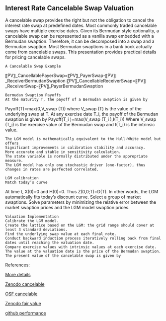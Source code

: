 ## Interest Rate Cancelable Swap Valuation
   
A cancelable swap provides the right but not the obligation to cancel the interest rate swap at predefined dates. Most commonly traded cancelable swaps have multiple exercise dates. Given its Bermudan style optionality, a cancelable swap can be represented as a vanilla swap embedded with a Bermudan swaption. Therefore, it can be decomposed into a swap and a Bermudan swaption. Most Bermudan swaptions in a bank book actually come from cancelable swaps. This presentation provides practical details for pricing cancelable swaps.


	A Cancelable Swap Example

〖PV〗_CancellablePayerSwap=〖PV〗_PayerSwap-〖PV〗_ReceiverBermudanSwaption
〖PV〗_CancellableReceiverSwap=〖PV〗_ReceiverSwap-〖PV〗_PayerBermudanSwaption



	Bermudan Swaption Payoffs
	At the maturity T, the payoff of a Bermudan swaption is given by
Payoff(T)=max⁡(0,V_swap (T))
	where V_swap (T) is the value of the underlying swap at T.
	At any exercise date T_i, the payoff of the Bermudan swaption is given by
Payoff(T_i )=max(V_swap (T_i ),I(T_i))
Where V_swap (T_i) is the exercise value of the Bermudan swap and I(T_i) is the intrinsic value.


	The LGM model is mathematically equivalent to the Hull-White model but offers
	Significant improvements in calibration stability and accuracy.
	More accurate and stable in sensitivity calculation.
	The state variable is normally distributed under the appropriate measure.
	The LGM model has only one stochastic driver (one-factor), thus changes in rates are perfected correlated.

	LGM calibration
	Match today’s curve
At time t, X(0)=0 and H(0)=0. Thus Z(0,0;T)=D(T). In other words, the LGM automatically fits today’s discount curve.
	Select a group of market swaptions.
	Solve parameters by minimizing the relative error between the market swaption prices and the LGM model swaption prices.

	Valuation Implementation
	Calibrate the LGM model.
	Create the lattice based on the LGM: the grid range should cover at least 3 standard deviations.
	Find the underlying swap value at each final note.
	Conduct backward induction process iteratively rolling back from final dates until reaching the valuation date.
	Compare exercise values with intrinsic values at each exercise date.
	The value at the valuation date is the price of the Bermudan swaption.
	The present value of the cancelable swap is given by






References:

   
[More details](./IrCancelableSwap-29.pdf)
   
[Zenodo cancelable](https://zenodo.org/record/6492737/files/Zenodo-IrCancelableSwap.pdf)
   
[OSF cancelable](https://osf.io/v7whf/download)

[Zenodo fair value](https://zenodo.org/record/6547047)

[github performance](https://github.com/cfrm17/PerformanceDeferredShare)

